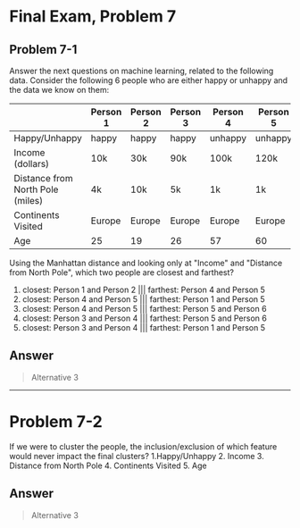 # Final Exam, Problem 7

## Problem 7-1

Answer the next questions on machine learning, related to the following data. Consider the following 6 people who are either happy or unhappy and the data we know on them:

|                                  | Person 1  | Person 2  |Person 3   | Person 4  | Person 5  | Person 6|
|----------------------------------|-----------|-----------|-----------|-----------|-----------|---------|
| Happy/Unhappy                    | happy    | happy    | happy    | unhappy   | unhappy   | unhappy |
| Income (dollars)                | 10k    | 30k    | 90k    | 100k    | 120k    | 60k     |
| Distance from North Pole (miles) | 4k        | 10k    | 5k        | 1k        | 1k        | 6k      |
| Continents Visited            | Europe    | Europe    | Europe    | Europe    | Europe    | Europe  |
| Age                            | 25        | 19        | 26        | 57        | 60        | 40      |

Using the Manhattan distance and looking only at "Income" and "Distance from North Pole", which two people are closest and farthest?

1. closest: Person 1 and Person 2 ||| farthest: Person 4 and Person 5
2. closest: Person 4 and Person 5 ||| farthest: Person 1 and Person 5
3. closest: Person 4 and Person 5 ||| farthest: Person 5 and Person 6
4. closest: Person 3 and Person 4 ||| farthest: Person 5 and Person 6
5. closest: Person 3 and Person 4 ||| farthest: Person 1 and Person 5

## Answer

> Alternative 3

---

# Problem 7-2

If we were to cluster the people, the inclusion/exclusion of which feature would never impact the final clusters?
1.Happy/Unhappy
2. Income
3. Distance from North Pole
4. Continents Visited
5. Age

## Answer

> Alternative 3
